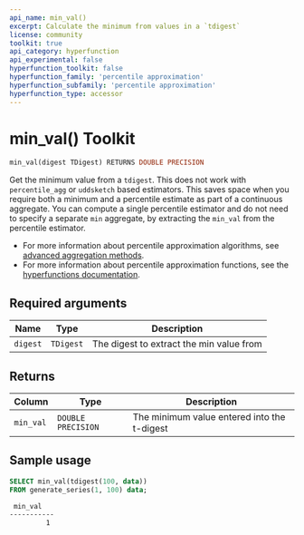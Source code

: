 ```yaml
---
api_name: min_val()
excerpt: Calculate the minimum from values in a `tdigest`
license: community
toolkit: true
api_category: hyperfunction
api_experimental: false
hyperfunction_toolkit: false
hyperfunction_family: 'percentile approximation'
hyperfunction_subfamily: 'percentile approximation'
hyperfunction_type: accessor
---
```


# min_val()  <tag type="toolkit">Toolkit</tag>

```SQL
min_val(digest TDigest) RETURNS DOUBLE PRECISION
```

Get the minimum value from a `tdigest`. This does not work with `percentile_agg`
or `uddsketch` based estimators. This saves space when you require both a
minimum and a percentile estimate as part of a continuous aggregate. You can
compute a single percentile estimator and do not need to specify a separate
`min` aggregate, by extracting the `min_val` from the percentile estimator.

*   For more information about percentile approximation algorithms, see
    [advanced aggregation methods][advanced-agg].
*   For more information about percentile approximation functions, see the
    [hyperfunctions documentation][hyperfunctions-percentile-approx].

## Required arguments
|Name|Type|Description|
|-|-|-|
|`digest`|`TDigest`|The digest to extract the min value from|

## Returns

|Column|Type|Description|
|---|---|---|
|`min_val`|`DOUBLE PRECISION`|The minimum value entered into the t-digest|

## Sample usage

```SQL
SELECT min_val(tdigest(100, data))
FROM generate_series(1, 100) data;
```

```bash
 min_val
-----------
         1
```


[hyperfunctions-percentile-approx]: timescaledb/:currentVersion:/how-to-guides/hyperfunctions/percentile-approx/
[advanced-agg]: /timescaledb/:currentVersion:/how-to-guides/hyperfunctions/percentile-approx/advanced-agg/
